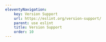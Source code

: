 ```yaml
---
eleventyNavigation:
    key: Version Support
    url: https://eslint.org/version-support/
    parent: use eslint
    title: Version Support
    order: 10
---
```


